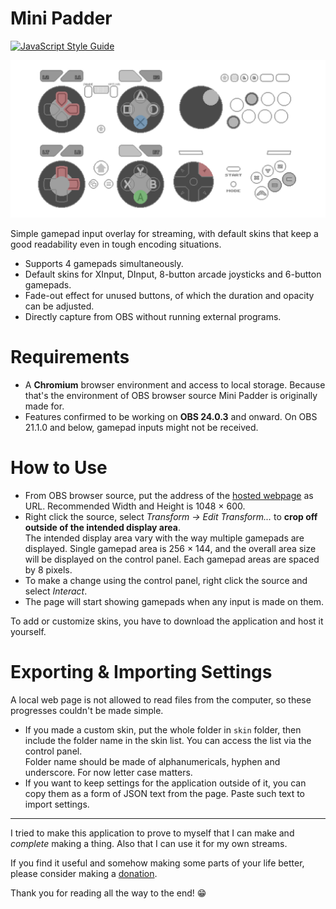 # Mini Padder

[![JavaScript Style Guide](https://img.shields.io/badge/code_style-standard-brightgreen.svg)][JavaScript Standard Style]

![Default Skins]

Simple gamepad input overlay for streaming, with default skins that keep a good readability even in tough encoding situations.

- Supports 4 gamepads simultaneously.
- Default skins for XInput, DInput, 8-button arcade joysticks and 6-button gamepads.
- Fade-out effect for unused buttons, of which the duration and opacity can be adjusted.
- Directly capture from OBS without running external programs.

# Requirements

- A **Chromium** browser environment and access to local storage. Because that's the environment of OBS browser source Mini Padder is originally made for.
- Features confirmed to be working on **OBS 24.0.3** and onward. On OBS 21.1.0 and below, gamepad inputs might not be received.

# How to Use

- From OBS browser source, put the address of the [hosted webpage] as URL. Recommended Width and Height is 1048 × 600.
- Right click the source, select *Transform -> Edit Transform...* to **crop off outside of the intended display area**.  
  The intended display area vary with the way multiple gamepads are displayed. Single gamepad area is 256 × 144, and the overall area size will be displayed on the control panel. Each gamepad areas are spaced by 8 pixels.
- To make a change using the control panel, right click the source and select *Interact*.
- The page will start showing gamepads when any input is made on them.

To add or customize skins, you have to download the application and host it yourself.

# Exporting & Importing Settings

A local web page is not allowed to read files from the computer, so these progresses couldn't be made simple.

- If you made a custom skin, put the whole folder in `skin` folder, then include the folder name in the skin list. You can access the list via the control panel.  
Folder name should be made of alphanumericals, hyphen and underscore. For now letter case matters.
- If you want to keep settings for the application outside of it, you can copy them as a form of JSON text from the page. Paste such text to import settings.

---

I tried to make this application to prove to myself that I can make and *complete* making a thing. Also that I can use it for my own streams.

If you find it useful and somehow making some parts of your life better, please consider making a [donation](https://ko-fi.com/dinir). 

Thank you for reading all the way to the end! 😁



[Default Skins]: ./image/open-graph-image.png 'All default skins'
[Input Assignment on 8Bitdo NES30 Pro]: ./image/Assignment.gif '(564.7kB) Assigning buttons for 8Bitdo NES30 Pro'

[hosted webpage]: https://dinir.github.io/mini-padder/
[latest release]: https://github.com/Dinir/mini-padder/releases/latest
[JavaScript Standard Style]: https://standardjs.com
